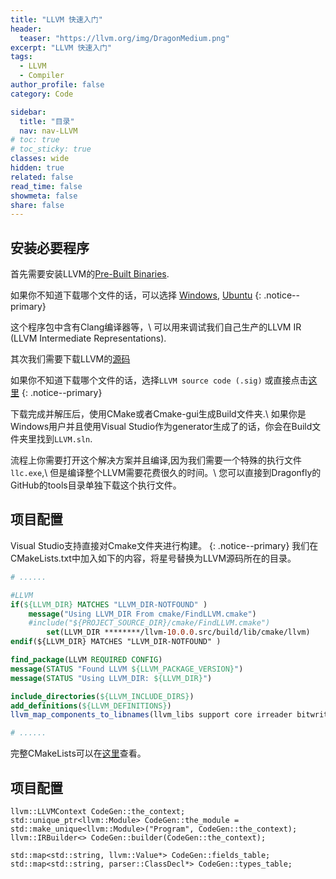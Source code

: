 ```yaml
---
title: "LLVM 快速入门"
header:
  teaser: "https://llvm.org/img/DragonMedium.png"
excerpt: "LLVM 快速入门"
tags:
  - LLVM
  - Compiler
author_profile: false
category: Code

sidebar:
  title: "目录"
  nav: nav-LLVM
# toc: true
# toc_sticky: true
classes: wide
hidden: true
related: false
read_time: false
showmeta: false
share: false
---
```


## 安装必要程序

首先需要安装LLVM的[Pre-Built Binaries](https://releases.llvm.org/download.html).

如果你不知道下载哪个文件的话，可以选择 [Windows](https://github.com/llvm/llvm-project/releases/download/llvmorg-10.0.0/LLVM-10.0.0-win64.exe),
[Ubuntu](https://github.com/llvm/llvm-project/releases/download/llvmorg-10.0.0/clang+llvm-10.0.0-x86_64-linux-gnu-ubuntu-18.04.tar.xz)
{: .notice--primary}


这个程序包中含有Clang编译器等，\\
可以用来调试我们自己生产的LLVM IR (LLVM Intermediate Representations).

其次我们需要下载LLVM的[源码](https://releases.llvm.org/download.html)

如果你不知道下载哪个文件的话，选择`LLVM source code (.sig)` 或直接点击[这里](https://github.com/llvm/llvm-project/releases/download/llvmorg-10.0.0/llvm-10.0.0.src.tar.xz)
{: .notice--primary}

下载完成并解压后，使用CMake或者Cmake-gui生成Build文件夹.\\
如果你是Windows用户并且使用Visual Studio作为generator生成了的话，你会在Build文件夹里找到`LLVM.sln`.

流程上你需要打开这个解决方案并且编译,因为我们需要一个特殊的执行文件`llc.exe`,\\
但是编译整个LLVM需要花费很久的时间。\\
您可以直接到Dragonfly的GitHub的tools目录单独下载这个执行文件。

## 项目配置
Visual Studio支持直接对Cmake文件夹进行构建。
{: .notice--primary}
我们在CMakeLists.txt中加入如下的内容，将星号替换为LLVM源码所在的目录。
```cmake
# ......

#LLVM
if(${LLVM_DIR} MATCHES "LLVM_DIR-NOTFOUND" )
	message("Using LLVM_DIR From cmake/FindLLVM.cmake")
	#include("${PROJECT_SOURCE_DIR}/cmake/FindLLVM.cmake")
        set(LLVM_DIR ********/llvm-10.0.0.src/build/lib/cmake/llvm)
endif(${LLVM_DIR} MATCHES "LLVM_DIR-NOTFOUND" )

find_package(LLVM REQUIRED CONFIG)
message(STATUS "Found LLVM ${LLVM_PACKAGE_VERSION}")
message(STATUS "Using LLVM_DIR: ${LLVM_DIR}")

include_directories(${LLVM_INCLUDE_DIRS})
add_definitions(${LLVM_DEFINITIONS})
llvm_map_components_to_libnames(llvm_libs support core irreader bitwriter)

# ......
```
完整CMakeLists可以在[这里]()查看。

## 项目配置
```
llvm::LLVMContext CodeGen::the_context;
std::unique_ptr<llvm::Module> CodeGen::the_module = std::make_unique<llvm::Module>("Program", CodeGen::the_context);
llvm::IRBuilder<> CodeGen::builder(CodeGen::the_context);

std::map<std::string, llvm::Value*> CodeGen::fields_table;
std::map<std::string, parser::ClassDecl*> CodeGen::types_table;
```

